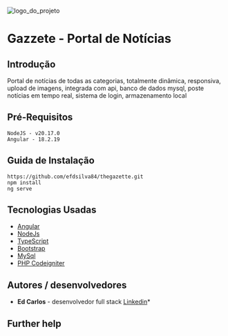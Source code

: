 ![logo_do_projeto](https://car.dev.br/ci3-api/application/imagens/GITGAZETTE.jpg)

# Gazzete - Portal de Notícias 


## Introdução

Portal de notícias de todas as categorias, totalmente dinâmica, responsiva, upload de imagens, integrada com api, banco de dados mysql, poste notícias em tempo real, sistema de login, armazenamento local

## Pré-Requisitos

```
NodeJS - v20.17.0
Angular - 18.2.19
```

## Guida de Instalação

  ```
https://github.com/efdsilva84/thegazette.git
npm install
ng serve
  ```
## Tecnologias Usadas
* [Angular](https://v18.angular.dev/)
* [NodeJs](https://nodejs.org/pt)
* [TypeScript](https://www.typescriptlang.org)
* [Bootstrap](https://getbootstrap.com/docs/4.6/getting-started/introduction/)
* [MySql](https://www.mysql.com/)
* [PHP Codeigniter](https://codeigniter.com/userguide3/index.html)

## Autores / desenvolvedores

* **Ed Carlos** - desenvolvedor full stack [Linkedin](https://www.linkedin.com/in/ed-furtado?utm_source=share&utm_campaign=share_via&utm_content=profile&utm_medium=android_app)*
## Further help

